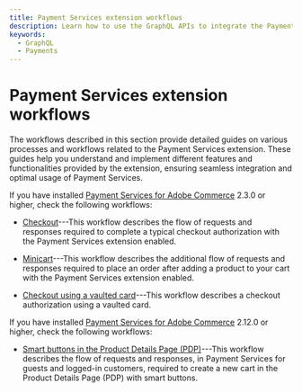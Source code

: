 ```yaml
---
title: Payment Services extension workflows
description: Learn how to use the GraphQL APIs to integrate the Payment Services extension.
keywords:
  - GraphQL
  - Payments
---
```


# Payment Services extension workflows

The workflows described in this section provide detailed guides on various processes and workflows related to the Payment Services extension. These guides help you understand and implement different features and functionalities provided by the extension, ensuring seamless integration and optimal usage of Payment Services.

If you have installed [Payment Services for Adobe Commerce](https://commercemarketplace.adobe.com/magento-payment-services.html) 2.3.0 or higher, check the following workflows:

* [Checkout](../workflows/checkout.md)---This workflow describes the flow of requests and responses required to complete a typical checkout authorization with the Payment Services extension enabled.

* [Minicart](../workflows/minicart.md)---This workflow describes the additional flow of requests and responses required to place an order after adding a product to your cart with the Payment Services extension enabled.

* [Checkout using a vaulted card](../workflows/vaulted-card.md)---This workflow describes a checkout authorization using a vaulted card.

If you have installed [Payment Services for Adobe Commerce](https://commercemarketplace.adobe.com/magento-payment-services.html) 2.12.0 or higher, check the following workflows:

* [Smart buttons in the Product Details Page (PDP)](../workflows/cart-pdp.md)---This workflow describes the flow of requests and responses, in Payment Services for guests and logged-in customers, required to create a new cart in the Product Details Page (PDP) with smart buttons.
